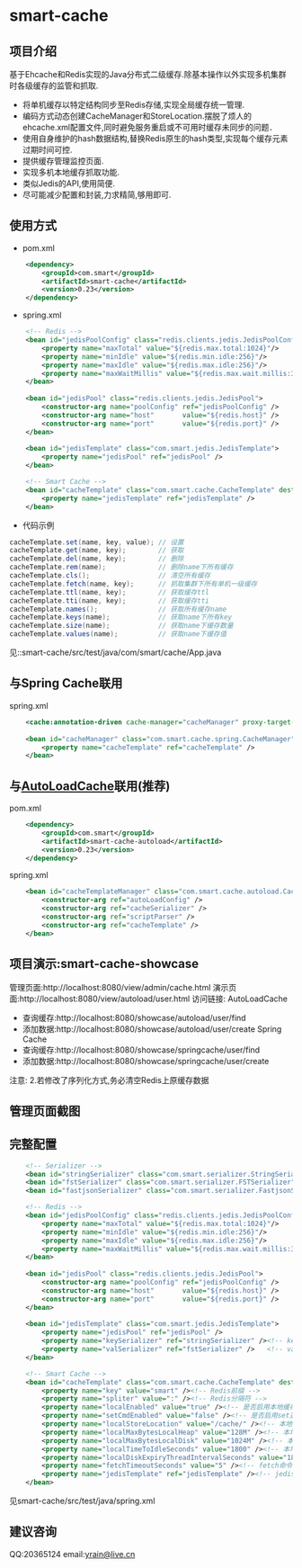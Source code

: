 # smart-cache

## 项目介绍

基于Ehcache和Redis实现的Java分布式二级缓存.除基本操作以外实现多机集群时各级缓存的监管和抓取.

- 将单机缓存以特定结构同步至Redis存储,实现全局缓存统一管理.
- 编码方式动态创建CacheManager和StoreLocation.摆脱了烦人的ehcache.xml配置文件,同时避免服务重启或不可用时缓存未同步的问题．
- 使用自身维护的hash数据结构,替换Redis原生的hash类型,实现每个缓存元素过期时间可控.
- 提供缓存管理监控页面.
- 实现多机本地缓存抓取功能.
- 类似Jedis的API,使用简便.
- 尽可能减少配置和封装,力求精简,够用即可.


## 使用方式
- pom.xml
```xml
	<dependency>
		<groupId>com.smart</groupId>
		<artifactId>smart-cache</artifactId>
		<version>0.23</version>
	</dependency>
```
- spring.xml
```xml
	<!-- Redis -->
	<bean id="jedisPoolConfig" class="redis.clients.jedis.JedisPoolConfig">
		<property name="maxTotal" value="${redis.max.total:1024}"/>
		<property name="minIdle" value="${redis.min.idle:256}"/>
		<property name="maxIdle" value="${redis.max.idle:256}"/>
		<property name="maxWaitMillis" value="${redis.max.wait.millis:3000}"/>
	</bean>
	
	<bean id="jedisPool" class="redis.clients.jedis.JedisPool">
		<constructor-arg name="poolConfig" ref="jedisPoolConfig" />
		<constructor-arg name="host" 	   value="${redis.host}" />
		<constructor-arg name="port" 	   value="${redis.port}" />
	</bean>
	
	<bean id="jedisTemplate" class="com.smart.jedis.JedisTemplate">
		<property name="jedisPool" ref="jedisPool" />
	</bean>

	<!-- Smart Cache -->
	<bean id="cacheTemplate" class="com.smart.cache.CacheTemplate" destroy-method="shutdown">
		<property name="jedisTemplate" ref="jedisTemplate" />
	</bean>
```

- 代码示例

```java
cacheTemplate.set(name, key, value); // 设置
cacheTemplate.get(name, key);		 // 获取
cacheTemplate.del(name, key);		 // 删除
cacheTemplate.rem(name);			 // 删除name下所有缓存
cacheTemplate.cls();				 // 清空所有缓存
cacheTemplate.fetch(name, key);      // 抓取集群下所有单机一级缓存
cacheTemplate.ttl(name, key);		 // 获取缓存ttl
cacheTemplate.tti(name, key);		 // 获取缓存tti
cacheTemplate.names();				 // 获取所有缓存name
cacheTemplate.keys(name);			 // 获取name下所有key
cacheTemplate.size(name);			 // 获取name下缓存数量
cacheTemplate.values(name);			 // 获取name下缓存值
```
见::smart-cache/src/test/java/com/smart/cache/App.java

## 与Spring Cache联用
spring.xml
```xml
	<cache:annotation-driven cache-manager="cacheManager" proxy-target-class="true"/>
	
	<bean id="cacheManager" class="com.smart.cache.spring.CacheManager">
		<property name="cacheTemplate" ref="cacheTemplate" />
	</bean>
```

## 与[AutoLoadCache](https://github.com/qiujiayu/AutoLoadCache)联用(推荐) 
pom.xml
```xml
	<dependency>
		<groupId>com.smart</groupId>
		<artifactId>smart-cache-autoload</artifactId>
		<version>0.23</version>
	</dependency>
```
spring.xml
```xml
	<bean id="cacheTemplateManager" class="com.smart.cache.autoload.CacheManager" destroy-method="destroy">
		<constructor-arg ref="autoLoadConfig" />
		<constructor-arg ref="cacheSerializer" />
		<constructor-arg ref="scriptParser" />
		<constructor-arg ref="cacheTemplate" />
	</bean>
```



## 项目演示:smart-cache-showcase

管理页面:http://localhost:8080/view/admin/cache.html
演示页面:http://localhost:8080/view/autoload/user.html
访问链接:
AutoLoadCache
 - 查询缓存:http://localhost:8080/showcase/autoload/user/find
 - 添加数据:http://localhost:8080/showcase/autoload/user/create
Spring Cache
 - 查询缓存:http://localhost:8080/showcase/springcache/user/find
 - 添加数据:http://localhost:8080/showcase/springcache/user/create

注意:
2.若修改了序列化方式,务必清空Redis上原缓存数据

## 管理页面截图



## 完整配置

```xml
	<!-- Serializer -->
	<bean id="stringSerializer" class="com.smart.serializer.StringSerializer" />
	<bean id="fstSerializer" class="com.smart.serializer.FSTSerializer" />
	<bean id="fastjsonSerializer" class="com.smart.serializer.FastjsonSerializer" />

	<!-- Redis -->
	<bean id="jedisPoolConfig" class="redis.clients.jedis.JedisPoolConfig">
		<property name="maxTotal" value="${redis.max.total:1024}"/>
		<property name="minIdle" value="${redis.min.idle:256}"/>
		<property name="maxIdle" value="${redis.max.idle:256}"/>
		<property name="maxWaitMillis" value="${redis.max.wait.millis:3000}"/>
	</bean>
	
	<bean id="jedisPool" class="redis.clients.jedis.JedisPool">
		<constructor-arg name="poolConfig" ref="jedisPoolConfig" />
		<constructor-arg name="host" 	   value="${redis.host}" />
		<constructor-arg name="port" 	   value="${redis.port}" />
	</bean>
	
	<bean id="jedisTemplate" class="com.smart.jedis.JedisTemplate">
		<property name="jedisPool" ref="jedisPool" />
		<property name="keySerializer" ref="stringSerializer" /><!-- key默认使用string序列化 -->
		<property name="valSerializer" ref="fstSerializer" />   <!-- val默认使用fst序列化 -->
	</bean>

	<!-- Smart Cache -->
	<bean id="cacheTemplate" class="com.smart.cache.CacheTemplate" destroy-method="shutdown">
		<property name="key" value="smart" /><!-- Redis前缀 -->
		<property name="spliter" value=":" /><!-- Redis分隔符 -->
		<property name="localEnabled" value="true" /><!-- 是否启用本地缓存  -->
		<property name="setCmdEnabled" value="false" /><!-- 是否启用set通知  -->
		<property name="localStoreLocation" value="/cache/" /><!-- 本地缓存存储磁盘位置  -->
		<property name="localMaxBytesLocalHeap" value="128M" /><!-- 本地缓存最大内存大小 -->
		<property name="localMaxBytesLocalDisk" value="1024M" /><!-- 本地缓存最大磁盘大小  -->
		<property name="localTimeToIdleSeconds" value="1800" /><!-- 本地缓存15分钟过期  -->
		<property name="localDiskExpiryThreadIntervalSeconds" value="180" /><!-- 本地缓存3分钟清理一次  -->
		<property name="fetchTimeoutSeconds" value="5" /><!-- fetch命令最长等待5秒  -->
		<property name="jedisTemplate" ref="jedisTemplate" /><!-- jedis操作类  -->
	</bean>

```
见smart-cache/src/test/java/spring.xml
## 建议咨询
QQ:20365124
email:yrain@live.cn